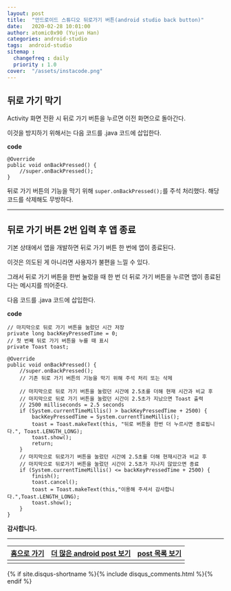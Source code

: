 ```yaml
---
layout: post
title:  "안드로이드 스튜디오 뒤로가기 버튼(android studio back button)"
date:   2020-02-28 10:01:00
author: atomic0x90 (Yujun Han)
categories: android-studio
tags:  android-studio
sitemap :
  changefreq : daily
  priority : 1.0
cover:  "/assets/instacode.png"
---
```


## 뒤로 가기 막기

Activity 화면 전환 시 뒤로 가기 버튼을 누르면 이전 화면으로 돌아간다.

이것을 방지하기 위해서는 다음 코드를 .java 코드에 삽입한다.

**code**
```
@Override
public void onBackPressed() {
    //super.onBackPressed();
}
```

뒤로 가기 버튼의 기능을 막기 위해 `super.onBackPressed();`를 주석 처리했다. 해당 코드를 삭제해도 무방하다.

---

## 뒤로 가기 버튼 2번 입력 후 앱 종료

기본 상태에서 앱을 개발하면 뒤로 가기 버튼 한 번에 앱이 종료된다.

이것은 의도된 게 아니라면 사용자가 불편을 느낄 수 있다.

그래서 뒤로 가기 버튼을 한번 눌렀을 때 한 번 더 뒤로 가기 버튼을 누르면 앱이 종료된다는 메시지를 띄어준다.

다음 코드를 .java 코드에 삽입한다.

**code**
```
// 마지막으로 뒤로 가기 버튼을 눌렀던 시간 저장
private long backKeyPressedTime = 0;
// 첫 번째 뒤로 가기 버튼을 누를 때 표시
private Toast toast;

@Override
public void onBackPressed() {
    //super.onBackPressed();
    // 기존 뒤로 가기 버튼의 기능을 막기 위해 주석 처리 또는 삭제

    // 마지막으로 뒤로 가기 버튼을 눌렀던 시간에 2.5초를 더해 현재 시간과 비교 후
    // 마지막으로 뒤로 가기 버튼을 눌렀던 시간이 2.5초가 지났으면 Toast 출력
    // 2500 milliseconds = 2.5 seconds
    if (System.currentTimeMillis() > backKeyPressedTime + 2500) {
        backKeyPressedTime = System.currentTimeMillis();
        toast = Toast.makeText(this, "뒤로 버튼을 한번 더 누르시면 종료됩니다.", Toast.LENGTH_LONG);
        toast.show();
        return;
    }
    // 마지막으로 뒤로가기 버튼을 눌렀던 시간에 2.5초를 더해 현재시간과 비교 후
    // 마지막으로 뒤로가기 버튼을 눌렀던 시간이 2.5초가 지나지 않았으면 종료
    if (System.currentTimeMillis() <= backKeyPressedTime + 2500) {
        finish();
        toast.cancel();
        toast = Toast.makeText(this,"이용해 주셔서 감사합니다.",Toast.LENGTH_LONG);
        toast.show();
    }
}
```

**감사합니다.**


---


[홈으로 가기][01]       |[더 많은 android post 보기][03]	|[post 목록 보기][02]
:------:                |:------:                               |:------:
                        |                                       |


[01]: https://atomic0x90.github.io/ "home"
[02]: https://atomic0x90.github.io/posts/ "posts"
[03]: https://atomic0x90.github.io/posts/#android-studio "android posts"

{% if site.disqus-shortname %}{% include disqus_comments.html %}{% endif %}


